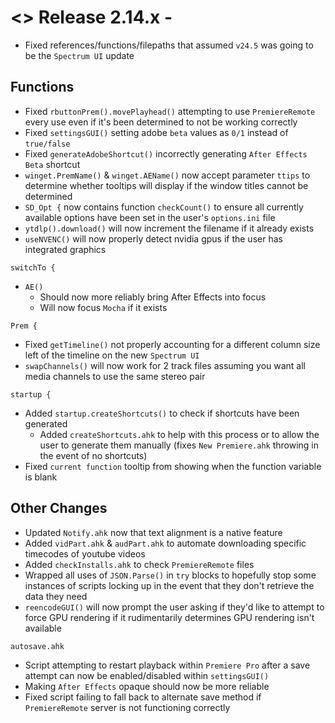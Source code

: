 # <> Release 2.14.x - 
- Fixed references/functions/filepaths that assumed `v24.5` was going to be the `Spectrum UI` update

## Functions
- Fixed `rbuttonPrem().movePlayhead()` attempting to use `PremiereRemote` every use even if it's been determined to not be working correctly
- Fixed `settingsGUI()` setting adobe `beta` values as `0/1` instead of `true/false`
- Fixed `generateAdobeShortcut()` incorrectly generating `After Effects Beta` shortcut
- `winget.PremName()` & `winget.AEName()` now accept parameter `ttips` to determine whether tooltips will display if the window titles cannot be determined
- `SD_Opt {` now contains function `checkCount()` to ensure all currently available options have been set in the user's `options.ini` file
- `ytdlp().download()` will now increment the filename if it already exists
- `useNVENC()` will now properly detect nvidia gpus if the user has integrated graphics

`switchTo {`
- `AE()`
    - Should now more reliably bring After Effects into focus
    - Will now focus `Mocha` if it exists

`Prem {`
- Fixed `getTimeline()` not properly accounting for a different column size left of the timeline on the new `Spectrum UI`
- `swapChannels()` will now work for 2 track files assuming you want all media channels to use the same stereo pair

`startup {`
- Added `startup.createShortcuts()` to check if shortcuts have been generated
    - Added `createShortcuts.ahk` to help with this process or to allow the user to generate them manually (fixes `New Premiere.ahk` throwing in the event of no shortcuts)
- Fixed `current function` tooltip from showing when the function variable is blank

## Other Changes
- Updated `Notify.ahk` now that text alignment is a native feature
- Added `vidPart.ahk` & `audPart.ahk` to automate downloading specific timecodes of youtube videos
- Added `checkInstalls.ahk` to check `PremiereRemote` files
- Wrapped all uses of `JSON.Parse()` in `try` blocks to hopefully stop some instances of scripts locking up in the event that they don't retrieve the data they need
- `reencodeGUI()` will now prompt the user asking if they'd like to attempt to force GPU rendering if it rudimentarily determines GPU rendering isn't available

`autosave.ahk`
- Script attempting to restart playback within `Premiere Pro` after a save attempt can now be enabled/disabled within `settingsGUI()`
- Making `After Effects` opaque should now be more reliable
- Fixed script failing to fall back to alternate save method if `PremiereRemote` server is not functioning correctly